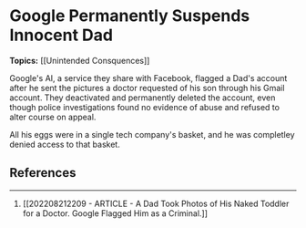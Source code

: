 # Google Permanently Suspends Innocent Dad

**Topics:** [[Unintended Consquences]]

Google's AI, a service they share with Facebook, flagged a Dad's account after he sent the pictures a doctor requested of his son through his Gmail account. They deactivated and permanently deleted the account, even though police investigations found no evidence of abuse and refused to alter course on appeal. 

All his eggs were in a single tech company's basket, and he was completley denied access to that basket.

## References
---
1. [[202208212209 - ARTICLE - A Dad Took Photos of His Naked Toddler for a Doctor. Google Flagged Him as a Criminal.]]